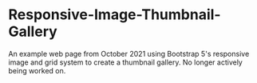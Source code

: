 # Responsive-Image-Thumbnail-Gallery
An example web page from October 2021 using Bootstrap 5's responsive image and grid system to create a thumbnail gallery. No longer actively being worked on.
